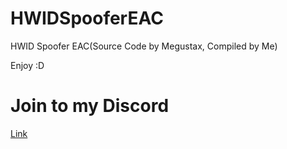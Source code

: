 # HWIDSpooferEAC
HWID Spoofer EAC(Source Code by Megustax, Compiled by Me)

Enjoy :D

# Join to my Discord

[Link](https://discord.gg/qcSfbVQXjq)
